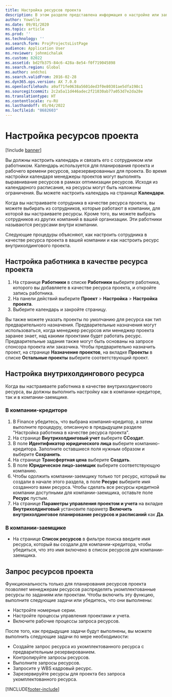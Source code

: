 ```yaml
---
title: Настройка ресурсов проекта
description: В этом разделе представлена информация о настройке или запросе ресурсов проекта.
author: Yowelle
ms.date: 09/01/2020
ms.topic: article
ms.prod: ''
ms.technology: ''
ms.search.form: ProjProjectsListPage
audience: Application User
ms.reviewer: johnmichalak
ms.custom: 82022
ms.assetid: bd2fb375-84c6-428a-8e54-f0f719045898
ms.search.region: Global
ms.author: andchoi
ms.search.validFrom: 2016-02-28
ms.dyn365.ops.version: AX 7.0.0
ms.openlocfilehash: a9af71fe0638a5601ded3f0e80301ae5dfa198c1
ms.sourcegitcommit: 2c2a5a11d446adec2f21030ab77a053d7e2da28e
ms.translationtype: HT
ms.contentlocale: ru-RU
ms.lasthandoff: 05/04/2022
ms.locfileid: "8682603"
---
```

# <a name="set-up-project-resources"></a>Настройка ресурсов проекта

[!include [banner](../includes/banner.md)]

Вы должны настроить календарь и связать его с сотрудником или работником. Календарь используется для планирования проекта и рабочего времени ресурсов, зарезервированных для проекта. Во время настройки календаря менеджеры проектов могут выполнять выравнивание ресурсов в рамках оптимизации ресурсов. Исходя из календарного расписания, на ресурсы могут быть наложены ограничения. Вы можете настроить календарь на странице **Календари**.

Когда вы настраиваете сотрудника в качестве ресурса проекта, вы можете выбирать из сотрудников, которые работают в компании, для которой вы настраиваете ресурсы. Кроме того, вы можете выбрать сотрудников из других компаний в вашей организации. Эти работники называются ресурсами внутри компании.

Следующие процедуры объясняют, как настроить сотрудника в качестве ресурса проекта в вашей компании и как настроить ресурс внутрихолдингового проекта.

## <a name="set-up-a-worker-as-a-project-resource"></a>Настройка работника в качестве ресурса проекта

1. На странице **Работники** в списке **Работники** выберите работника, которого вы добавляете в качестве ресурса проекта, и откройте запись работника.
2. На панели действий выберите **Проект** &gt; **Настройка** &gt; **Настройка проекта**.
3. Выберите календарь и закройте страницу.

Вы также можете указать проекты по умолчанию для ресурса как тип предварительного назначения. Предварительные назначения могут использоваться, когда менеджер ресурсов или менеджер проекта заранее знает, над какими проектами будет работать ресурс. Предварительные задания также могут быть основаны на запросе спонсора проекта или заказчика. Чтобы предварительно назначить проект, на странице **Назначение проектов**, на вкладке **Проекты** в списке **Остальные проекты** выберите соответствующий проект.

## <a name="set-up-an-intercompany-resource"></a>Настройка внутрихолдингового ресурса

Когда вы настраиваете работника в качестве внутрихолдингового ресурса, вы должны выполнить настройку как в компании-кредиторе, так и в компании-заемщике.

### <a name="in-the-lending-company"></a>В компании-кредиторе

1. В Finance убедитесь, что выбрана компания-кредитор, а затем выполните процедуру, описанную в предыдущем разделе "Настройка работника в качестве ресурса проекта".
2. На странице **Внутрихолдинговый учет** выберите **ССоздат**.
3. В поле **Идентификатор юридического лица** выберите компанию-кредитора. Заполните оставшиеся поля нужным образом и выберите **Сохранить**.
4. На странице **Трансфертная цена** выберите **Создать**.
5. В поле **Юридическое лицо-заемщик** выберите соответствующую компанию.
6. Чтобы одолжить компании-заемщику только тот ресурс, который вы создали в начале этого раздела, в поле **Ресурс** выберите имя созданного вами ресурса. Чтобы сделать все ресурсы кредитной компании доступными для компании-заемщика, оставьте поле **Ресурс** пустым.
7. На странице **Параметры управления проектом и учета** на вкладке **Внутрихолдинговый** установите параметр **Включить внутрихолдинговое планирование ресурсов и расписаний** как **Да**.

### <a name="in-the-borrowing-company"></a>В компании-заемщике

- На странице **Список ресурсов** в фильтре поиска введите имя ресурса, который вы создали для компании-кредитора, чтобы убедиться, что это имя включено в список ресурсов для компании-заемщика.

## <a name="request-project-resources"></a>Запрос ресурсов проекта
Функциональность только для планирования ресурсов проекта позволяет менеджерам ресурсов распределять укомплектованные ресурсы по заданиям или проектам. Чтобы включить эту функцию, выполните следующие задачи или убедитесь, что они выполнены:

- Настройте номерные серии.
- Настройте процессы управления проектами и учета.
- Включите рабочие процессы запроса ресурсов.

После того, как предыдущие задачи будут выполнены, вы можете выполнить следующие задачи по мере необходимости:

- Создайте запрос ресурса из укомплектованного ресурса с предварительным резервированием.
- Контролируйте запросы ресурсов.
- Выполните запросы ресурсов.
- Запросите у WBS кадровый ресурс.
- Зарезервируйте ресурсы для проекта без запроса укомплектованного ресурса.


[!INCLUDE[footer-include](../includes/footer-banner.md)]